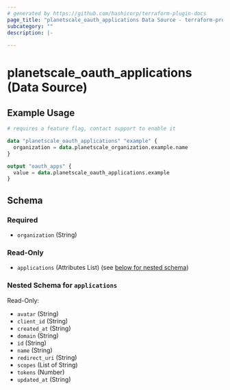```yaml
---
# generated by https://github.com/hashicorp/terraform-plugin-docs
page_title: "planetscale_oauth_applications Data Source - terraform-provider-planetscale"
subcategory: ""
description: |-
  
---
```


# planetscale_oauth_applications (Data Source)



## Example Usage

```terraform
# requires a feature flag, contact support to enable it

data "planetscale_oauth_applications" "example" {
  organization = data.planetscale_organization.example.name
}

output "oauth_apps" {
  value = data.planetscale_oauth_applications.example
}
```

<!-- schema generated by tfplugindocs -->
## Schema

### Required

- `organization` (String)

### Read-Only

- `applications` (Attributes List) (see [below for nested schema](#nestedatt--applications))

<a id="nestedatt--applications"></a>
### Nested Schema for `applications`

Read-Only:

- `avatar` (String)
- `client_id` (String)
- `created_at` (String)
- `domain` (String)
- `id` (String)
- `name` (String)
- `redirect_uri` (String)
- `scopes` (List of String)
- `tokens` (Number)
- `updated_at` (String)
